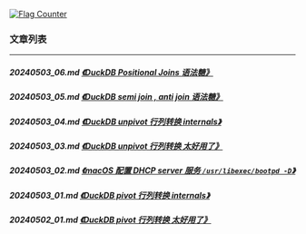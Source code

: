 <a rel="nofollow" href="http://info.flagcounter.com/h9V1"  ><img src="http://s03.flagcounter.com/count/h9V1/bg_FFFFFF/txt_000000/border_CCCCCC/columns_2/maxflags_12/viewers_0/labels_0/pageviews_0/flags_0/"  alt="Flag Counter"  border="0"  ></a>  
  
### 文章列表  
----  
##### 20240503_06.md   [《DuckDB Positional Joins 语法糖》](20240503_06.md)  
##### 20240503_05.md   [《DuckDB semi join , anti join 语法糖》](20240503_05.md)  
##### 20240503_04.md   [《DuckDB unpivot 行列转换 internals》](20240503_04.md)  
##### 20240503_03.md   [《DuckDB unpivot 行列转换 太好用了》](20240503_03.md)  
##### 20240503_02.md   [《macOS 配置 DHCP server 服务 `/usr/libexec/bootpd -D`》](20240503_02.md)  
##### 20240503_01.md   [《DuckDB pivot 行列转换 internals》](20240503_01.md)  
##### 20240502_01.md   [《DuckDB pivot 行列转换 太好用了》](20240502_01.md)  
